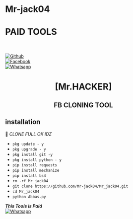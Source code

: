 # Mr-jack04 
# PAID TOOLS
<b></b> </br> <br>[![Github](https://img.shields.io/badge/Github-Jack04-dimgray?style=flat-square&logo=github)](https://github.com/Mr-jack04)<br> [![Facebook](https://img.shields.io/badge/Facebook-Jack04-blue?style=flat-square&logo=facebook)](https://www.facebook.com/profile.php?id=100084846651448)<br> [![Whatsapp](https://img.shields.io/badge/Whatsapp-Mr-jack04-deepgreen?style=flat-square&logo=whatsapp)](https://wa.me/+923155334785)



<h1 align="center"> [Mr.HACKER]</h1>

<h2 align="center">  FB CLONING TOOL </h2>


## <b>installation</b>

🔰 _CLONE FULL OK IDZ_


- `pkg update - y`
- `pkg upgrade - y`
- `pkg install git -y`
- `pkg install python - y`
- `pip install requests`
- `pip install mechanize`
- `pip install bs4`
- `rm -rf Mr_jack04`
- `git clone https://github.com/Mr-jack04/Mr_jack04.git`
- `cd Mr_jack04`
- `python Abbas.py`



 ___This Tools is Paid___</br>
 [![Whatsapp](https://img.shields.io/badge/Whatsapp-Mr-jack04-deepgreen?style=flat-square&logo=whatsapp)](https://wa.me/+923155334785)
